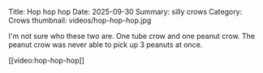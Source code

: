 Title: Hop hop hop
Date: 2025-09-30
Summary: silly crows
Category: Crows
thumbnail: videos/hop-hop-hop.jpg

I'm not sure who these two are. One tube crow and one peanut crow. The peanut crow
was never able to pick up 3 peanuts at once.

[[video:hop-hop-hop]]
